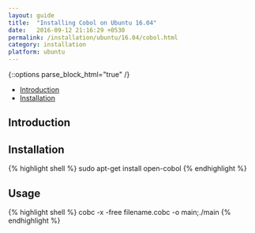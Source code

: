 ```yaml
---
layout: guide
title:  "Installing Cobol on Ubuntu 16.04"
date:   2016-09-12 21:16:29 +0530
permalink: /installation/ubuntu/16.04/cobol.html
category: installation
platform: ubuntu
---
```


{::options parse_block_html="true" /}

* [Introduction](#introduction)
* [Installation](#installation)

<section class="wrapper">



## Introduction

## Installation

{% highlight shell %}
sudo apt-get install open-cobol
{% endhighlight %}

## Usage
{% highlight shell %}
cobc -x -free filename.cobc -o main;./main
{% endhighlight %}


</section>
